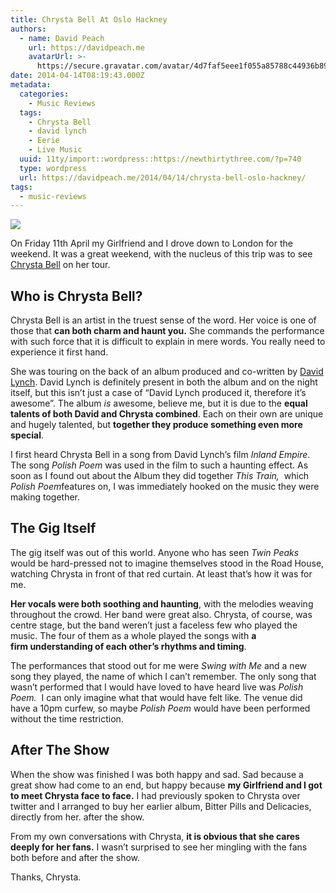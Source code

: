 ```yaml
---
title: Chrysta Bell At Oslo Hackney
authors:
  - name: David Peach
    url: https://davidpeach.me
    avatarUrl: >-
      https://secure.gravatar.com/avatar/4d7faf5eee1f055a85788c44936b8995eaab6dfb004e7854ec747ccb272e91ee?s=96&d=mm&r=g
date: 2014-04-14T08:19:43.000Z
metadata:
  categories:
    - Music Reviews
  tags:
    - Chrysta Bell
    - david lynch
    - Eerie
    - Live Music
  uuid: 11ty/import::wordpress::https://newthirtythree.com/?p=740
  type: wordpress
  url: https://davidpeach.me/2014/04/14/chrysta-bell-oslo-hackney/
tags:
  - music-reviews
---
```

[![](/assets/Chrystal-Bell-at-Oslo-Hackney--DiwtRSOgQm0m.jpg)](/assets/Chrystal-Bell-at-Oslo-Hackney--DiwtRSOgQm0m.jpg)

On Friday 11th April my Girlfriend and I drove down to London for the weekend. It was a great weekend, with the nucleus of this trip was to see [Chrysta Bell](http://www.chrystabell.com/) on her tour.

## Who is Chrysta Bell?

Chrysta Bell is an artist in the truest sense of the word. Her voice is one of those that **can both charm and haunt you.** She commands the performance with such force that it is difficult to explain in mere words. You really need to experience it first hand.

She was touring on the back of an album produced and co-written by [David Lynch](http://www.davidlynch.com/). David Lynch is definitely present in both the album and on the night itself, but this isn’t just a case of “David Lynch produced it, therefore it’s awesome”. The album _is_ awesome, believe me, but it is due to the **equal talents of both David and Chrysta combined**. Each on their own are unique and hugely talented, but **together they produce something even more special**.

I first heard Chrysta Bell in a song from David Lynch’s film <cite>Inland Empire</cite>. The song <cite>Polish Poem</cite> was used in the film to such a haunting effect. As soon as I found out about the Album they did together <cite>This Train,&nbsp;</cite> which <cite>Polish Poem</cite>features on, I was immediately hooked on the music they were making together.

## The Gig Itself

The gig itself was out of this world. Anyone who has seen <cite>Twin Peaks</cite> would be hard-pressed not to imagine themselves stood in the Road House, watching Chrysta in front of that red curtain. At least that’s how it was for me.

**Her vocals were both soothing and haunting**, with the melodies weaving throughout the crowd. Her band were great also. Chrysta, of course, was centre stage, but the band weren’t just a faceless few who played the music. The four of them as a whole played the songs with **a firm understanding of each other’s rhythms and timing**.

The performances that stood out for me were <cite>Swing with Me</cite> and a new song they played, the name of which I can’t remember. The only song that wasn’t performed that I would have loved to have heard live was <cite>Polish Poem.&nbsp;</cite> I can only imagine what that would have felt like. The venue did have a 10pm curfew, so maybe <cite>Polish Poem</cite> would have been performed without the time restriction.

## After The Show

When the show was finished I was both happy and sad. Sad because a great show had come to an end, but happy because **my Girlfriend and I got to meet Chrysta face to face.** I had previously spoken to Chrysta over twitter and I arranged to buy her earlier album, Bitter Pills and Delicacies, directly from her. after the show.

From my own conversations with Chrysta, **it is obvious that she cares deeply for her fans.** I wasn’t surprised to see her mingling with the fans both before and after the show.

Thanks, Chrysta.